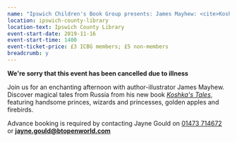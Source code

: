 ```yaml
---
name: "Ipswich Children's Book Group presents: James Mayhew: <cite>Koshka's Tales</cite> - CANCELLED"
location: ipswich-county-library
location-text: Ipswich County Library
event-start-date: 2019-11-16
event-start-time: 1400
event-ticket-price: £3 ICBG members; £5 non-members
breadcrumb: y
---
```


**We're sorry that this event has been cancelled due to illness**

Join us for an enchanting afternoon with author-illustrator James Mayhew. Discover magical tales from Russia from his new book [<cite>Koshka's Tales</cite>](https://suffolk.spydus.co.uk/cgi-bin/spydus.exe/ENQ/OPAC/BIBENQ?BRN=2678641), featuring handsome princes, wizards and princesses, golden apples and firebirds.

Advance booking is required by contacting Jayne Gould on [01473 714672](tel:01473714672) or **jayne.gould@btopenworld.com**
